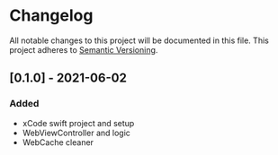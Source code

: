 # Changelog

All notable changes to this project will be documented in this file.
This project adheres to [Semantic Versioning](http://semver.org/).

## [0.1.0] - 2021-06-02

### Added

- xCode swift project and setup
- WebViewController and logic
- WebCache cleaner 
